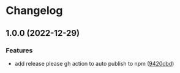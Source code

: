 # Changelog

## 1.0.0 (2022-12-29)


### Features

* add release please gh action to auto publish to npm ([9420cbd](https://github.com/prototypsthlm/nuxt-interpolation/commit/9420cbdec69f243529555f246519b325bc0fab0f))
